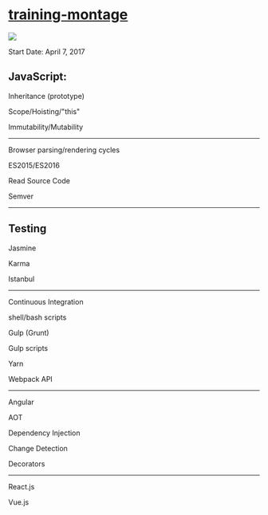 # [training-montage](https://www.youtube.com/watch?v=27F46WPVJBs)

![](https://media.giphy.com/media/26tPrcX6EfSj5N0HK/giphy.gif)


Start Date: April 7, 2017

## JavaScript:
Inheritance (prototype)

Scope/Hoisting/"this"

Immutability/Mutability


-----------------------

Browser parsing/rendering cycles

ES2015/ES2016

Read Source Code

Semver


-----------------------

## Testing
Jasmine

Karma

Istanbul


-----------------------

Continuous Integration

shell/bash scripts

Gulp (Grunt)

Gulp scripts

Yarn

Webpack API


-----------------------

Angular

AOT

Dependency Injection

Change Detection

Decorators


-----------------------

React.js

Vue.js




